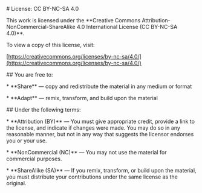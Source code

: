 \# License: CC BY-NC-SA 4.0



This work is licensed under the \*\*Creative Commons Attribution-NonCommercial-ShareAlike 4.0 International License (CC BY-NC-SA 4.0)\*\*.



To view a copy of this license, visit:

\[https://creativecommons.org/licenses/by-nc-sa/4.0/](https://creativecommons.org/licenses/by-nc-sa/4.0/)



\## You are free to:



\* \*\*Share\*\* — copy and redistribute the material in any medium or format

\* \*\*Adapt\*\* — remix, transform, and build upon the material



\## Under the following terms:



\* \*\*Attribution (BY)\*\* — You must give appropriate credit, provide a link to the license, and indicate if changes were made. You may do so in any reasonable manner, but not in any way that suggests the licensor endorses you or your use.

\* \*\*NonCommercial (NC)\*\* — You may not use the material for commercial purposes.

\* \*\*ShareAlike (SA)\*\* — If you remix, transform, or build upon the material, you must distribute your contributions under the same license as the original.

